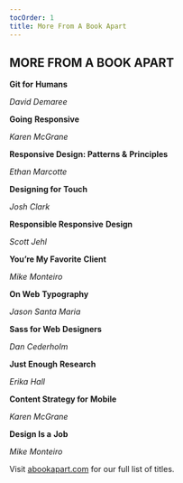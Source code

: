 ```yaml
---
tocOrder: 1
title: More From A Book Apart
---
```

## MORE FROM A BOOK APART

**Git for** **Humans**

*David* *Demaree*

**Going** **Responsive**

*Karen* *McGrane*

**Responsive Design: Patterns &** **Principles**

*Ethan* *Marcotte*

**Designing for** **Touch**

*Josh* *Clark*

**Responsible Responsive** **Design**

*Scott* *Jehl*

**You’re My Favorite** **Client**

*Mike* *Monteiro*

**On Web** **Typography**

*Jason Santa* *Maria*

**Sass for Web** **Designers**

*Dan* *Cederholm*

**Just Enough** **Research**

*Erika* *Hall*

**Content Strategy for** **Mobile**

*Karen* *McGrane*

**Design Is a** **Job**

*Mike* *Monteiro*

Visit [abookapart.com](http://abookapart.com) for our full list of titles.
